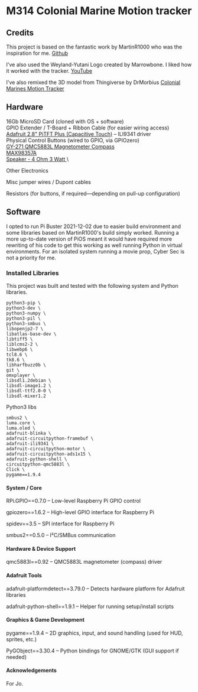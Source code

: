 # M314 Colonial Marine Motion tracker

## Credits

This project is based on the fantastic work by MartinR1000 who was the inspiration for me.
[Github](https://github.com/martinr1000/AliensMotionTracker/tree/master)

I've also used the Weyland-Yutani Logo created by Marrowbone. I liked how it worked with the tracker.
[YouTube](www.youtube.com/watch?v=Ew5Pk1K_0Z8)

I've also remixed the 3D model from Thingiverse by DrMorbius
[Colonial Marines Motion Tracker](https://www.thingiverse.com/thing:1733311/files)

## Hardware

16Gb MicroSD Card (cloned with OS + software)\
GPIO Extender / T-Board + Ribbon Cable (for easier wiring access)\
[Adafruit 2.8" PiTFT Plus (Capacitive Touch)](https://thepihut.com/products/adafruit-pitft-plus-320x240-2-8-tft-capacitive-touchscreen) – ILI9341 driver\
Physical Control Buttons (wired to GPIO, via GPIOzero)\
[GY-271 QMC5883L Magnetometer Compass](https://ebay.us/m/zPIQNP)\
[MAX98357A](https://thepihut.com/products/adafruit-i2s-3w-class-d-amplifier-breakout-max98357a)\
[Speaker - 4 Ohm 3 Watt ](https://thepihut.com/products/speaker-40mm-diameter-4-ohm-3-watt)\

Other Electronics

Misc jumper wires / Dupont cables

Resistors (for buttons, if required—depending on pull-up configuration)

## Software

I opted to run Pi Buster 2021-12-02 due to easier build environment and some libraries based on MartinR1000's build simply worked. Running a more up-to-date version of PiOS meant it would have required more rewriting of his code to get this working as well running Python in virtual environments. For an isolated system running a movie prop, Cyber Sec is not a priority for me.

### Installed Libraries

This project was built and tested with the following system and Python libraries.

    python3-pip \
    python3-dev \
    python3-numpy \
    python3-pil \
    python3-smbus \
    libopenjp2-7 \
    libatlas-base-dev \
    libtiff5 \
    liblcms2-2 \
    libwebp6 \
    tcl8.6 \
    tk8.6 \
    libharfbuzz0b \
    git \
    omxplayer \
    libsdl1.2debian \
    libsdl-image1.2 \
    libsdl-ttf2.0-0 \
    libsdl-mixer1.2 

Python3 libs

    smbus2 \
    luma.core \
    luma.oled \
    adafruit-blinka \
    adafruit-circuitpython-framebuf \
    adafruit-ili9341 \
    adafruit-circuitpython-motor \
    adafruit-circuitpython-ads1x15 \
    adafruit-python-shell \
    circuitpython-qmc5883l \
    Click \
    pygame==1.9.4

#### System / Core

RPi.GPIO==0.7.0 – Low-level Raspberry Pi GPIO control

gpiozero==1.6.2 – High-level GPIO interface for Raspberry Pi

spidev==3.5 – SPI interface for Raspberry Pi

smbus2==0.5.0 – I²C/SMBus communication

#### Hardware & Device Support

qmc5883l==0.92 – QMC5883L magnetometer (compass) driver

#### Adafruit Tools

adafruit-platformdetect==3.79.0 – Detects hardware platform for Adafruit libraries

adafruit-python-shell==1.9.1 – Helper for running setup/install scripts

#### Graphics & Game Development

pygame==1.9.4 – 2D graphics, input, and sound handling (used for HUD, sprites, etc.)

PyGObject==3.30.4 – Python bindings for GNOME/GTK (GUI support if needed)

#### Acknowledgements

For Jo.
